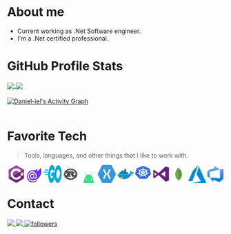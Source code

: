<!--
**Daniel-iel/Daniel-iel** is a ✨ _special_ ✨ repository because its `README.md` (this file) appears on your GitHub profile.

Here are some ideas to get you started:

- 🔭 I’m currently working on ...
- 🌱 I’m currently learning ...
- 👯 I’m looking to collaborate on ...
- 🤔 I’m looking for help with ...
- 💬 Ask me about ...
- 📫 How to reach me: ...
- 😄 Pronouns: ...
- ⚡ Fun fact: ...
-->
# About me
- Current working as .Net Software engineer.
- I'm a .Net certified professional.

# GitHub Profile Stats
<a href="https://github.com/anuraghazra/github-readme-stats">
  <img height="180em" align="center" src="https://github-readme-stats.vercel.app/api?username=Daniel-iel&theme=nord&repo=github-readme-stats" />
</a>
<a href="https://github.com/anuraghazra/convoychat">
  <img height="180em" align="center" src="https://github-readme-stats.vercel.app/api/top-langs/?username=Daniel-iel&layout=compact&repo=convoychat&langs_count=8&theme=nord" />
</a>
<br>
<br>
<!-- https://github.com/ashutosh00710/github-readme-activity-graph -->
<a href="https://github.com/ashutosh00710/github-readme-activity-graph">
  <img align="center" alt="Daniel-iel's Activity Graph" src="https://activity-graph.herokuapp.com/graph?username=Daniel-iel&bg_color=2e3440&color=728da9&line=969ca7&point=FFFFFF&hide_border=false" />
</a>
<br><br>

# Favorite Tech

> Tools, languages, and other things that I like to work with.

<a href="#" target="_blank"> 
  <img align="left" src="./img/csharp-original.svg" alt="C#" height="42px"/> 
</a> 

<a href="#" target="_blank"> 
  <img align="left" src="./img/blazor-original.svg" alt="" height="42px" width="42px" /> 
</a> 

<a href="#" target="_blank"> 
  <img align="left" src="./img/go-flat.svg" alt="" height="42px" width="42px"/> 
</a>

<a href="#" target="_blank"> 
  <img align="left" src="./img/rust-original.svg" alt="" height="42px" width="42px"/> 
</a> 

<a href="#" target="_blank"> 
  <img align="left" src="./img/android-original.svg" alt="" height="42px" width="42px"/> 
</a> 

<a href="#" target="_blank"> 
  <img align="left" src="./img/xamarin-original.svg" alt="" height="42px" width="42px"/> 
</a> 

<a href="#" target="_blank"> 
  <img align="left" src="./img/docker-original.svg" alt="" height="42px" width="42px"/> 
</a> 

<a href="#" target="_blank"> 
  <img align="left" src="https://raw.githubusercontent.com/cncf/artwork/master/projects/kubernetes/icon/color/kubernetes-icon-color.svg" alt="" height="42px" width="42px"/> 
</a> 

<a href="#" target="_blank"> 
  <img align="left" src="./img/visualstudio-original.svg" alt="" height="42px" width="42px"/> 
</a> 

<a href="#" target="_blank"> 
  <img align="left" src="./img/mongodb-original.svg" alt="" height="42px" width="42px"/> 
</a> 

<a href="#" target="_blank"> 
  <img align="left" src="./img/azure-original.svg" alt="" height="42px" width="42px"/> 
</a>

<a href="#" target="_blank"> 
  <img align="left" src="./img/azuredevops-original.svg" alt="" height="42px" width="42px"/> 
</a>

<br><br>

# Contact
<div>
  <a href = "mailto:iel_182@hotmail.com">
    <img src="https://img.shields.io/badge/-Outlook-%23333?style=for-the-badge&logo=outlook&logoColor=white" target="_blank">
  </a>
  <a href="https://www.linkedin.com/in/daniel-oliveira-00689b9b/" target="_blank">
    <img src="https://img.shields.io/badge/-LinkedIn-%230077B5?style=for-the-badge&logo=linkedin&logoColor=white" target="_blank">
  </a>
  <a href="https://github.com/Daniel-iel">
    <img alt="followers" title="Follow me on Github" src="https://img.shields.io/github/followers/Daniel-iel?color=236ad3&labelColor=1155ba&style=for-the-badge&logo=github&label=Follow"/></a>
</div>
